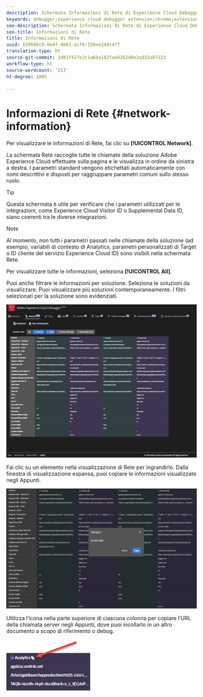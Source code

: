 ```yaml
---
description: Schermata Informazioni di Rete di Experience Cloud Debugger
keywords: debugger;experience cloud debugger extension;chrome;extension;network;information
seo-description: Schermata Informazioni di Rete di Experience Cloud Debugger
seo-title: Informazioni di Rete
title: Informazioni di Rete
uuid: 839686c9-6e4f-4661-acf6-150ea24dc47f
translation-type: ht
source-git-commit: 1d81f427e2c1a68a182fae8262d0e2ad32a87223
workflow-type: ht
source-wordcount: '217'
ht-degree: 100%

---
```



# Informazioni di Rete {#network-information}

Per visualizzare le informazioni di Rete, fai clic su **[!UICONTROL Network]**.

La schermata Rete raccoglie tutte le chiamate della soluzione Adobe Experience Cloud effettuate sulla pagina e le visualizza in ordine da sinistra a destra. I parametri standard vengono etichettati automaticamente con nomi descrittivi e disposti per raggruppare parametri comuni sullo stesso ruolo.

>[!TIP]
>
>Questa schermata è utile per verificare che i parametri utilizzati per le integrazioni, come Experience Cloud Visitor ID o Supplemental Data ID, siano coerenti tra le diverse integrazioni.

>[!NOTE]
>
>Al momento, non tutti i parametri passati nelle chiamate della soluzione (ad esempio, variabili di contesto di Analytics, parametri personalizzati di Target o ID cliente del servizio Experience Cloud ID) sono visibili nella schermata Rete.

Per visualizzare tutte le informazioni, seleziona **[!UICONTROL All]**.

Puoi anche filtrare le informazioni per soluzione. Seleziona le soluzioni da visualizzare. Puoi visualizzare più soluzioni contemporaneamente. I filtri selezionati per la soluzione sono evidenziati.

![](assets/network.jpg)

Fai clic su un elemento nella visualizzazione di Rete per ingrandirlo. Dalla finestra di visualizzazione espansa, puoi copiare le informazioni visualizzate negli Appunti.

![](assets/network-jsversion.jpg)

Utilizza l’icona nella parte superiore di ciascuna colonna per copiare l’URL della chiamata server negli Appunti, dove puoi incollarlo in un altro documento a scopo di riferimento o debug.

![](assets/copy.jpg)

